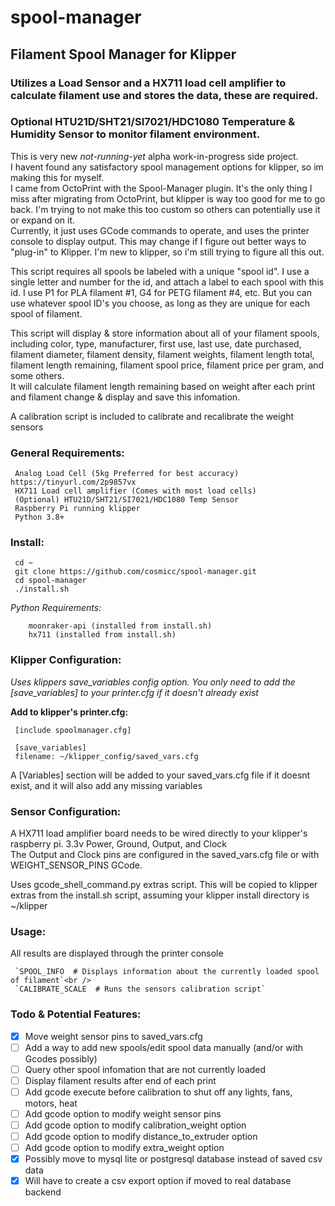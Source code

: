 # spool-manager
## Filament Spool Manager for Klipper
### Utilizes a Load Sensor and a HX711 load cell amplifier to calculate filament use and stores the data, these are required.
### Optional HTU21D/SHT21/SI7021/HDC1080 Temperature & Humidity Sensor to monitor filament environment.

This is very new *not-running-yet* alpha work-in-progress side project.<br />
I havent found any satisfactory spool management options for klipper, so im making this for myself.<br />
I came from OctoPrint with the Spool-Manager plugin. It's the only thing I miss after migrating from OctoPrint, but klipper is way too good for me to go back.
I'm trying to not make this too custom so others can potentially use it or expand on it.<br />
Currently, it just uses GCode commands to operate, and uses the printer console to display output. This may change if I figure out better ways to "plug-in" to Klipper. I'm new to klipper, so i'm still trying to figure all this out.

This script requires all spools be labeled with a unique "spool id".  I use a single letter and number for the id, and attach a label to each spool with this id.
I use P1 for PLA filament #1, G4 for PETG filament #4, etc.  But you can use whatever spool ID's you choose, as long as they are unique for each spool of filament.<br />

This script will display & store information about all of your filament spools, including color, type, manufacturer, first use, last use, date purchased, filament diameter, filament density, filament weights, filament length total, filament length remaining, filament spool price, filament price per gram, and some others.<br />
It will calculate filament length remaining based on weight after each print and filament change & display and save this infomation.<br />

A calibration script is included to calibrate and recalibrate the weight sensors<br />

### General Requirements:
     Analog Load Cell (5kg Preferred for best accuracy) https://tinyurl.com/2p9857vx
     HX711 Load cell amplifier (Comes with most load cells)
     (Optional) HTU21D/SHT21/SI7021/HDC1080 Temp Sensor 
     Raspberry Pi running klipper
     Python 3.8+

### Install:
     cd ~
     git clone https://github.com/cosmicc/spool-manager.git
     cd spool-manager
     ./install.sh

*Python Requirements:*<br />
```
    moonraker-api (installed from install.sh)
    hx711 (installed from install.sh)
```
  
### Klipper Configuration:
  *Uses klippers save_variables config option.  You only need to add the [save_variables] to your printer.cfg if it doesn't already exist*

  **Add to klipper's printer.cfg:**
  
     [include spoolmanager.cfg]
     
     [save_variables]
     filename: ~/klipper_config/saved_vars.cfg
     
  A [Variables] section will be added to your saved_vars.cfg file if it doesnt exist, and it will also add any missing variables
     
### Sensor Configuration:
A HX711 load amplifier board needs to be wired directly to your klipper's raspberry pi.  3.3v Power, Ground, Output, and Clock<br />
The Output and Clock pins are configured in the saved_vars.cfg file or with WEIGHT_SENSOR_PINS GCode.<br />

Uses gcode_shell_command.py extras script.  This will be copied to klipper extras from the install.sh script, assuming your klipper install directory is ~/klipper<br />

### Usage:
All results are displayed through the printer console<br />

     `SPOOL_INFO  # Displays information about the currently loaded spool of filament`<br />
     `CALIBRATE_SCALE  # Runs the sensors calibration script`
     
### Todo & Potential Features:
  - [x] Move weight sensor pins to saved_vars.cfg
  - [ ] Add a way to add new spools/edit spool data manually (and/or with Gcodes possibly)
  - [ ] Query other spool infomation that are not currently loaded
  - [ ] Display filament results after end of each print
  - [ ] Add gcode execute before calibration to shut off any lights, fans, motors, heat
  - [ ] Add gcode option to modify weight sensor pins
  - [ ] Add gcode option to modify calibration_weight option
  - [ ] Add gcode option to modify distance_to_extruder option
  - [ ] Add gcode option to modify extra_weight option
  - [x] Possibly move to mysql lite or postgresql database instead of saved csv data
  - [x] Will have to create a csv export option if moved to real database backend
